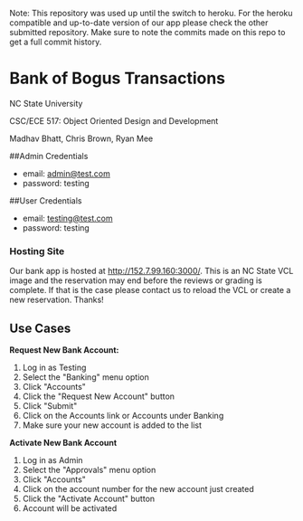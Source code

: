 Note: This repository was used up until the switch to heroku. For the heroku compatible and up-to-date version of our app please check the other submitted repository. Make sure to note the commits made on this repo to get a full commit history.

# Bank of Bogus Transactions

NC State University

CSC/ECE 517: Object Oriented Design and Development

Madhav Bhatt, Chris Brown, Ryan Mee

##Admin Credentials

* email: admin@test.com
* password: testing

##User Credentials

* email: testing@test.com
* password: testing

### Hosting Site
Our bank app is hosted at http://152.7.99.160:3000/. This is an NC State VCL image and the reservation may end before the reviews or grading is complete. If that is the case please contact us to reload the VCL or create a new reservation. Thanks!

## Use Cases

**Request New Bank Account:**

1. Log in as Testing
2. Select the "Banking" menu option
3. Click "Accounts"
4. Click the "Request New Account" button
5. Click "Submit"
6. Click on the Accounts link or Accounts under Banking
7. Make sure your new account is added to the list

**Activate New Bank Account**

1. Log in as Admin
2. Select the "Approvals" menu option
3. Click "Accounts"
4. Click on the account number for the new account just created
5. Click the "Activate Account" button
6. Account will be activated

